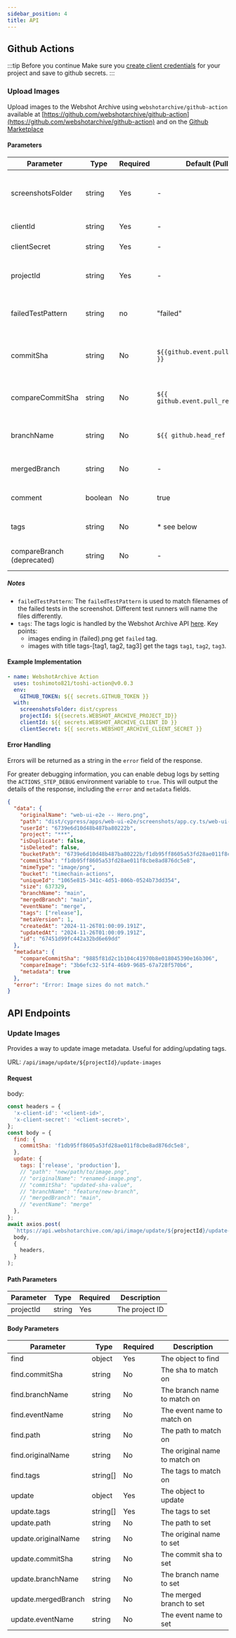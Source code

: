 ```yaml
---
sidebar_position: 4
title: API
---
```


## Github Actions

:::tip Before you continue
Make sure you [create client credentials](/docs/tutorial-basics/create-client-credentials) for your project and save to github secrets.
:::

### Upload Images

Upload images to the Webshot Archive using `webshotarchive/github-action` available at [https://github.com/webshotarchive/github-action](https://github.com/webshotarchive/github-action) and on the [Github Marketplace](https://github.com/webshotarchive/github-action)

#### Parameters

| Parameter                  | Type    | Required | Default (Pull Request)                      | Default (Push)               | Description                                      |
| -------------------------- | ------- | -------- | ------------------------------------------- | ---------------------------- | ------------------------------------------------ |
| screenshotsFolder          | string  | Yes      | -                                           | -                            | The folder containing the screenshots to upload. |
| clientId                   | string  | Yes      | -                                           | -                            | Your client ID.                                  |
| clientSecret               | string  | Yes      | -                                           | -                            | Your client secret.                              |
| projectId                  | string  | Yes      | -                                           | -                            | The Webshot Archive projectId.                   |
| failedTestPattern          | string  | no       | "failed"                                    | "failed"                     | A regular expression to match failed tests.      |
| commitSha                  | string  | No       | `${{github.event.pull_request.head.sha }}`  | `${{ github.event.after }}`  | The commit SHA represented in the screenshot     |
| compareCommitSha           | string  | No       | `${{ github.event.pull_request.base.sha }}` | `${{ github.event.before }}` | The commit SHA to compare with.                  |
| branchName                 | string  | No       | `${{ github.head_ref }}`                    | `${GITHUB_REF##*/}`          | The branch associated with the screenshot.       |
| mergedBranch               | string  | No       | -                                           | \* see below                 | The branch that was merged.                      |
| comment                    | boolean | No       | true                                        | false                        | Whether to comment on the PR.                    |
| tags                       | string  | No       | \* see below                                | \* see below                 | Tags to add to the screenshots.                  |
| compareBranch (deprecated) | string  | No       | -                                           | -                            | The branch to compare against.                   |

##### Notes

- `failedTestPattern`: The `failedTestPattern` is used to match filenames of the failed tests in the screenshot. Different test runners will name the files differently.
- `tags`: The tags logic is handled by the Webshot Archive API [here](https://github.com/webshotarchive/github-action/blob/main/src/main.js#L194-L200). Key points:
  - images ending in (failed).png get `failed` tag.
  - images with title tags-[tag1, tag2, tag3] get the tags `tag1`, `tag2`, `tag3`.

#### Example Implementation

```yaml
- name: WebshotArchive Action
  uses: toshimoto821/toshi-action@v0.0.3
  env:
    GITHUB_TOKEN: ${{ secrets.GITHUB_TOKEN }}
  with:
    screenshotsFolder: dist/cypress
    projectId: ${{secrets.WEBSHOT_ARCHIVE_PROJECT_ID}}
    clientId: ${{ secrets.WEBSHOT_ARCHIVE_CLIENT_ID }}
    clientSecret: ${{ secrets.WEBSHOT_ARCHIVE_CLIENT_SECRET }}
```

#### Error Handling

Errors will be returned as a string in the `error` field of the response.

For greater debugging information, you can enable debug logs by setting the `ACTIONS_STEP_DEBUG` environment variable to `true`. This will output the details of the response, including the `error` and `metadata` fields.

```json
{
  "data": {
    "originalName": "web-ui-e2e -- Hero.png",
    "path": "dist/cypress/apps/web-ui-e2e/screenshots/app.cy.ts/web-ui-e2e -- Hero.png",
    "userId": "6739e6d10d48b487ba80222b",
    "project": "***",
    "isDuplicate": false,
    "isDeleted": false,
    "bucketPath": "6739e6d10d48b487ba80222b/f1db95ff8605a53fd28ae011f8cbe8ad876dc5e8/1065e815-341c-4d51-806b-0524b73dd354.png",
    "commitSha": "f1db95ff8605a53fd28ae011f8cbe8ad876dc5e8",
    "mimeType": "image/png",
    "bucket": "timechain-actions",
    "uniqueId": "1065e815-341c-4d51-806b-0524b73dd354",
    "size": 637329,
    "branchName": "main",
    "mergedBranch": "main",
    "eventName": "merge",
    "tags": ["release"],
    "metaVersion": 1,
    "createdAt": "2024-11-26T01:00:09.191Z",
    "updatedAt": "2024-11-26T01:00:09.191Z",
    "id": "67451d99fc442a32bd6e69dd"
  },
  "metadata": {
    "compareCommitSha": "9885f81d2c1b104c41970b8e018045390e16b306",
    "compareImage": "3b6efc32-51f4-46b9-9685-67a728f570b6",
    "metadata": true
  },
  "error": "Error: Image sizes do not match."
}
```

## API Endpoints

### Update Images

Provides a way to update image metadata. Useful for adding/updating tags.

URL: `/api/image/update/${projectId}/update-images`

#### Request

body:

```javascript
const headers = {
  'x-client-id': '<client-id>',
  'x-client-secret': '<client-secret>',
};
const body = {
  find: {
    commitSha: 'f1db95ff8605a53fd28ae011f8cbe8ad876dc5e8',
  },
  update: {
    tags: ['release', 'production'],
    // "path": "new/path/to/image.png",
    // "originalName": "renamed-image.png",
    // "commitSha": "updated-sha-value",
    // "branchName": "feature/new-branch",
    // "mergedBranch": "main",
    // "eventName": "merge"
  },
};
await axios.post(
  `https://api.webshotarchive.com/api/image/update/${projectId}/update-images`,
  body,
  {
    headers,
  }
);
```

#### Path Parameters

| Parameter | Type   | Required | Description    |
| --------- | ------ | -------- | -------------- |
| projectId | string | Yes      | The project ID |

#### Body Parameters

| Parameter           | Type     | Required | Description                   |
| ------------------- | -------- | -------- | ----------------------------- |
| find                | object   | Yes      | The object to find            |
| find.commitSha      | string   | No       | The sha to match on           |
| find.branchName     | string   | No       | The branch name to match on   |
| find.eventName      | string   | No       | The event name to match on    |
| find.path           | string   | No       | The path to match on          |
| find.originalName   | string   | No       | The original name to match on |
| find.tags           | string[] | No       | The tags to match on          |
| update              | object   | Yes      | The object to update          |
| update.tags         | string[] | Yes      | The tags to set               |
| update.path         | string   | No       | The path to set               |
| update.originalName | string   | No       | The original name to set      |
| update.commitSha    | string   | No       | The commit sha to set         |
| update.branchName   | string   | No       | The branch name to set        |
| update.mergedBranch | string   | No       | The merged branch to set      |
| update.eventName    | string   | No       | The event name to set         |
